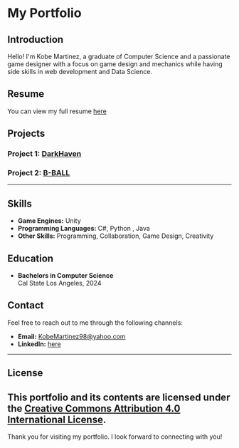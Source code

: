 # My Portfolio

## Introduction
Hello! I'm Kobe Martinez, a graduate of Computer Science and a passionate game designer with a focus on game design and mechanics while having side skills in web development and Data Science. 

## Resume
You can view my full resume <a href="https://drive.google.com/file/d/1cwg_9-mzwzHeynf7YwiUTr78t8o7vm-_/view?usp=sharing">here</a>

## Projects

### Project 1: <a href="https://github.com/248KMB/DarkHaven"> DarkHaven </a>
### Project 2: <a href="#"> B-BALL </a>
---
## Skills
- **Game Engines:** Unity
- **Programming Languages:** C#, Python , Java 
- **Other Skills:** Programming, Collaboration, Game Design, Creativity 

## Education
- **Bachelors in Computer Science**  
  Cal State Los Angeles, 2024

## Contact
Feel free to reach out to me through the following channels:

- **Email:** KobeMartinez98@yahoo.com
- **LinkedIn:** <a href="https://www.linkedin.com/in/kobe-martinez-69595327b?lipi=urn%3Ali%3Apage%3Ad_flagship3_profile_view_base_contact_details%3BkNQRdC3cTfiu4ZLFkuGZXg%3D%3D"> here </a>
---
## License
This portfolio and its contents are licensed under the [Creative Commons Attribution 4.0 International License](https://creativecommons.org/licenses/by/4.0/).
---
Thank you for visiting my portfolio. I look forward to connecting with you!

